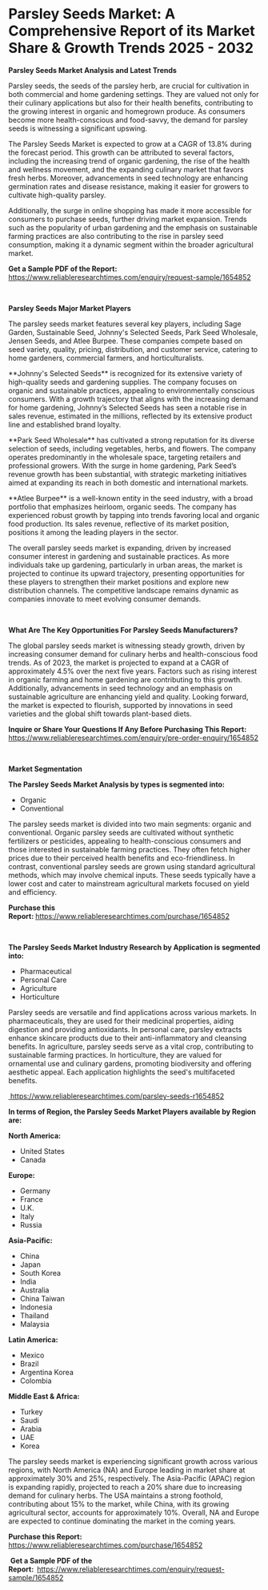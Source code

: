 <p><h1>Parsley Seeds Market: A Comprehensive Report of its Market Share & Growth Trends 2025 - 2032</h1></p><p><strong>Parsley Seeds Market Analysis and Latest Trends</strong></p>
<p><p>Parsley seeds, the seeds of the parsley herb, are crucial for cultivation in both commercial and home gardening settings. They are valued not only for their culinary applications but also for their health benefits, contributing to the growing interest in organic and homegrown produce. As consumers become more health-conscious and food-savvy, the demand for parsley seeds is witnessing a significant upswing.</p><p>The Parsley Seeds Market is expected to grow at a CAGR of 13.8% during the forecast period. This growth can be attributed to several factors, including the increasing trend of organic gardening, the rise of the health and wellness movement, and the expanding culinary market that favors fresh herbs. Moreover, advancements in seed technology are enhancing germination rates and disease resistance, making it easier for growers to cultivate high-quality parsley. </p><p>Additionally, the surge in online shopping has made it more accessible for consumers to purchase seeds, further driving market expansion. Trends such as the popularity of urban gardening and the emphasis on sustainable farming practices are also contributing to the rise in parsley seed consumption, making it a dynamic segment within the broader agricultural market.</p></p>
<p><strong>Get a Sample PDF of the Report:&nbsp;</strong> <a href="https://www.reliableresearchtimes.com/enquiry/request-sample/1654852?utm_campaign=3678&utm_medium=2&utm_source=Github&utm_content=ia&utm_term=18042025&utm_id=parsley-seeds">https://www.reliableresearchtimes.com/enquiry/request-sample/1654852</a></p>
<p>&nbsp;</p>
<p><strong>Parsley Seeds Major Market Players</strong></p>
<p><p>The parsley seeds market features several key players, including Sage Garden, Sustainable Seed, Johnny's Selected Seeds, Park Seed Wholesale, Jensen Seeds, and Atlee Burpee. These companies compete based on seed variety, quality, pricing, distribution, and customer service, catering to home gardeners, commercial farmers, and horticulturalists.</p><p>**Johnny's Selected Seeds** is recognized for its extensive variety of high-quality seeds and gardening supplies. The company focuses on organic and sustainable practices, appealing to environmentally conscious consumers. With a growth trajectory that aligns with the increasing demand for home gardening, Johnny’s Selected Seeds has seen a notable rise in sales revenue, estimated in the millions, reflected by its extensive product line and established brand loyalty.</p><p>**Park Seed Wholesale** has cultivated a strong reputation for its diverse selection of seeds, including vegetables, herbs, and flowers. The company operates predominantly in the wholesale space, targeting retailers and professional growers. With the surge in home gardening, Park Seed’s revenue growth has been substantial, with strategic marketing initiatives aimed at expanding its reach in both domestic and international markets.</p><p>**Atlee Burpee** is a well-known entity in the seed industry, with a broad portfolio that emphasizes heirloom, organic seeds. The company has experienced robust growth by tapping into trends favoring local and organic food production. Its sales revenue, reflective of its market position, positions it among the leading players in the sector.</p><p>The overall parsley seeds market is expanding, driven by increased consumer interest in gardening and sustainable practices. As more individuals take up gardening, particularly in urban areas, the market is projected to continue its upward trajectory, presenting opportunities for these players to strengthen their market positions and explore new distribution channels. The competitive landscape remains dynamic as companies innovate to meet evolving consumer demands.</p></p>
<p>&nbsp;</p>
<p><strong>What Are The Key Opportunities For Parsley Seeds Manufacturers?</strong></p>
<p><p>The global parsley seeds market is witnessing steady growth, driven by increasing consumer demand for culinary herbs and health-conscious food trends. As of 2023, the market is projected to expand at a CAGR of approximately 4.5% over the next five years. Factors such as rising interest in organic farming and home gardening are contributing to this growth. Additionally, advancements in seed technology and an emphasis on sustainable agriculture are enhancing yield and quality. Looking forward, the market is expected to flourish, supported by innovations in seed varieties and the global shift towards plant-based diets.</p></p>
<p><strong>Inquire or Share Your Questions If Any Before Purchasing This Report:</strong> <a href="https://www.reliableresearchtimes.com/enquiry/pre-order-enquiry/1654852?utm_campaign=3678&utm_medium=2&utm_source=Github&utm_content=ia&utm_term=18042025&utm_id=parsley-seeds">https://www.reliableresearchtimes.com/enquiry/pre-order-enquiry/1654852</a></p>
<p>&nbsp;</p>
<p><strong>Market Segmentation</strong></p>
<p><strong>The Parsley Seeds Market Analysis by types is segmented into:</strong></p>
<p><ul><li>Organic</li><li>Conventional</li></ul></p>
<p><p>The parsley seeds market is divided into two main segments: organic and conventional. Organic parsley seeds are cultivated without synthetic fertilizers or pesticides, appealing to health-conscious consumers and those interested in sustainable farming practices. They often fetch higher prices due to their perceived health benefits and eco-friendliness. In contrast, conventional parsley seeds are grown using standard agricultural methods, which may involve chemical inputs. These seeds typically have a lower cost and cater to mainstream agricultural markets focused on yield and efficiency.</p></p>
<p><strong>Purchase this Report:&nbsp;</strong><a href="https://www.reliableresearchtimes.com/purchase/1654852?utm_campaign=3678&utm_medium=2&utm_source=Github&utm_content=ia&utm_term=18042025&utm_id=parsley-seeds">https://www.reliableresearchtimes.com/purchase/1654852</a></p>
<p>&nbsp;</p>
<p><strong>The Parsley Seeds Market Industry Research by Application is segmented into:</strong></p>
<p><ul><li>Pharmaceutical</li><li>Personal Care</li><li>Agriculture</li><li>Horticulture</li></ul></p>
<p><p>Parsley seeds are versatile and find applications across various markets. In pharmaceuticals, they are used for their medicinal properties, aiding digestion and providing antioxidants. In personal care, parsley extracts enhance skincare products due to their anti-inflammatory and cleansing benefits. In agriculture, parsley seeds serve as a vital crop, contributing to sustainable farming practices. In horticulture, they are valued for ornamental use and culinary gardens, promoting biodiversity and offering aesthetic appeal. Each application highlights the seed's multifaceted benefits.</p></p>
<p><a href="https://www.reliableresearchtimes.com/parsley-seeds-r1654852?utm_campaign=3678&utm_medium=2&utm_source=Github&utm_content=ia&utm_term=18042025&utm_id=parsley-seeds">&nbsp;https://www.reliableresearchtimes.com/parsley-seeds-r1654852</a></p>
<p><strong>In terms of Region, the Parsley Seeds Market Players available by Region are:</strong></p>
<p>
    <p> <strong> North America: </strong>
        <ul>
            <li>United States</li>
            <li>Canada</li>
        </ul>
        </p> 
    <p> <strong> Europe: </strong>
        <ul>
            <li>Germany</li>
            <li>France</li>
            <li>U.K.</li>
            <li>Italy</li>
            <li>Russia</li>
        </ul>
        </p> 
    <p> <strong> Asia-Pacific: </strong>
        <ul>
            <li>China</li>
            <li>Japan</li>
            <li>South Korea</li>
            <li>India</li>
            <li>Australia</li>
            <li>China Taiwan</li>
            <li>Indonesia</li>
            <li>Thailand</li>
            <li>Malaysia</li>
        </ul>
        </p> 
    <p> <strong> Latin America: </strong>
        <ul>
            <li>Mexico</li>
            <li>Brazil</li>
            <li>Argentina Korea</li>
            <li>Colombia</li>
        </ul>
        </p> 
    <p> <strong> Middle East & Africa: </strong>
        <ul>
            <li>Turkey</li>
            <li>Saudi</li>
            <li>Arabia</li>
            <li>UAE</li>
            <li>Korea</li>
        </ul>
    </p>
    </p>
<p><p>The parsley seeds market is experiencing significant growth across various regions, with North America (NA) and Europe leading in market share at approximately 30% and 25%, respectively. The Asia-Pacific (APAC) region is expanding rapidly, projected to reach a 20% share due to increasing demand for culinary herbs. The USA maintains a strong foothold, contributing about 15% to the market, while China, with its growing agricultural sector, accounts for approximately 10%. Overall, NA and Europe are expected to continue dominating the market in the coming years.</p></p>
<p><strong>Purchase this Report: </strong><a href="https://www.reliableresearchtimes.com/purchase/1654852?utm_campaign=3678&utm_medium=2&utm_source=Github&utm_content=ia&utm_term=18042025&utm_id=parsley-seeds">https://www.reliableresearchtimes.com/purchase/1654852</a></p>
<p>&nbsp;<strong>Get a Sample PDF of the Report:&nbsp;&nbsp;</strong><a href="https://www.reliableresearchtimes.com/enquiry/request-sample/1654852?utm_campaign=3678&utm_medium=2&utm_source=Github&utm_content=ia&utm_term=18042025&utm_id=parsley-seeds">https://www.reliableresearchtimes.com/enquiry/request-sample/1654852</a></p>
<p><strong></strong></p>
<p><p></p><p></p><p></p></p>